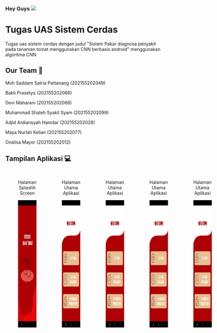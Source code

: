 ### Hey Guys <img src="https://media.giphy.com/media/mGcNjsfWAjY5AEZNw6/giphy.gif" width="50">
# Tugas UAS Sistem Cerdas

Tugas uas sistem cerdas dengan judul "Sistem Pakar diagnosa penyakit pada tanaman tomat menggunakan CNN berbasis android"
menggunakan algoritma CNN

## Our Team 🌱
<p>Moh Saddam Satria Pattanang (202155202049)</p>
<p>Bakti Prasetyo (202155202066)</p>
<p>Devi Maharani (202155202068)</p>
<p>Muhammad Shaleh Syakil Syam (202155202099)</p>
<p>Adjid Ardiansyah Hamdar (202155202028)</p>
<p>Maya Nurlati Kelian (202155202077)</p>
<p>Onalisa Mayor (202155202012)</p>

## Tampilan Aplikasi 💻
<div style="display: flex; flex-direction: row; justify-content: space-between; align-items: center;">
  <figure style="margin-bottom: 20px; text-align: center;">
  <p>Halaman Splashh Screen</p>
    <img width="200" height="400" src="gambar/utama.jpg">
  </figure>
  <figure style="margin-bottom: 20px; text-align: center;">
  <p>Halaman Utama Aplikasi</p>
    <img width="200" height="400" src="gambar/utama2.jpg">
  </figure>
  <figure style="margin-bottom: 20px; text-align: center;">
  <p>Halaman Utama Aplikasi</p>
    <img width="200" height="400" src="gambar/utama2.jpg">
  </figure>
  <figure style="margin-bottom: 20px; text-align: center;">
  <p>Halaman Utama Aplikasi</p>
    <img width="200" height="400" src="gambar/utama2.jpg">
  </figure>
  <figure style="margin-bottom: 20px; text-align: center;">
  <p>Halaman Utama Aplikasi</p>
    <img width="200" height="400" src="gambar/utama2.jpg">
  </figure>
</div>


